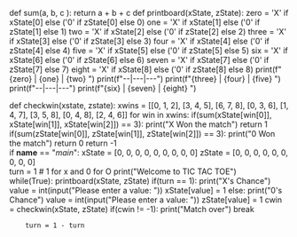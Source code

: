 def sum(a, b, c ):
    return a + b + c
def printboard(xState, zState):
    zero = 'X' if xState[0] else ('0' if zState[0] else 0)
    one = 'X' if xState[1] else ('0' if zState[1] else 1)
    two = 'X' if xState[2] else ('0' if zState[2] else 2)
    three = 'X' if xState[3] else ('0' if zState[3] else 3)
    four = 'X' if xState[4] else ('0' if zState[4] else 4)
    five = 'X' if xState[5] else ('0' if zState[5] else 5)
    six = 'X' if xState[6] else ('0' if zState[6] else 6)
    seven = 'X' if xState[7] else ('0' if zState[7] else 7)
    eight = 'X' if xState[8] else ('0' if zState[8] else 8)
    print(f"{zero} | {one} | {two} ")
    print(f"--|---|---")
    print(f"{three} | {four} | {five} ")
    print(f"--|---|---")
    print(f"{six} | {seven} | {eight} ")

def checkwin(xstate, zstate):
    xwins = [[0, 1, 2], [3, 4, 5], [6, 7, 8], [0, 3, 6], [1, 4, 7], [3, 5, 8], [0, 4, 8], [2, 4, 6]]
    for win in xwins:
        if(sum(xState[win[0]], xState[win[1]], xState[win[2]]) == 3):
            print("X Won the match")
            return 1
        if(sum(zState[win[0]], zState[win[1]], zState[win[2]]) == 3):
            print("0 Won the match")
            return 0
    return -1    
if __name__ == "_main_":
    xState = [0, 0, 0, 0, 0, 0, 0, 0, 0]
    zState = [0, 0, 0, 0, 0, 0, 0, 0, 0]  
    turn = 1 # 1 for x and 0 for O
    print("Welcome to TIC TAC TOE")   
    while(True):
        printboard(xState, zState)
        if(turn == 1):
            print("X's Chance")
            value = int(input("Please enter a value: "))
            xState[value] = 1
        else:
            print("0's Chance")
            value = int(input("Please enter a value: "))
            zState[value] = 1
        cwin = checkwin(xState, zState)
        if(cwin != -1):
            print("Match over")
            break
        
        turn = 1 - turn
